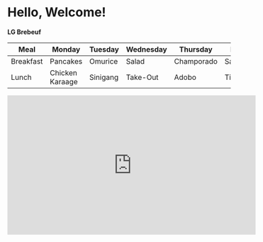 # Hello, Welcome!

**LG Brebeuf**

| Meal |Monday | Tuesday | Wednesday | Thursday | Friday |
|------|-------|---------|-----------|----------|--------|
| Breakfast| Pancakes | Omurice | Salad | Champorado | Sandwich |
| Lunch | Chicken Karaage | Sinigang | Take-Out | Adobo | Tinola |


<iframe width="560" height="315" src="https://www.youtube.com/embed/F0B7HDiY-10" title="YouTube video player" frameborder="0" allow="accelerometer; autoplay; clipboard-write; encrypted-media; gyroscope; picture-in-picture; web-share" allowfullscreen></iframe>
